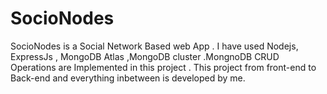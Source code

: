 # SocioNodes
 SocioNodes is a Social Network Based web App . I have used Nodejs, ExpressJs , MongoDB Atlas ,MongoDB cluster .MongnoDB CRUD Operations are Implemented in this project . This project from front-end to Back-end and everything inbetween is developed by me.
